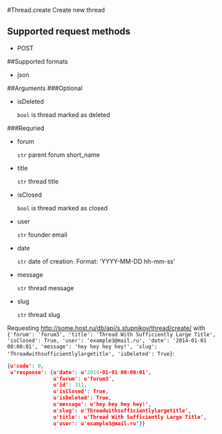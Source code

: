 #Thread.create
Create new thread

## Supported request methods 
* POST

##Supported formats
* json

##Arguments
###Optional
* isDeleted

   ```bool``` is thread marked as deleted


###Requried
* forum

   ```str``` parent forum short_name
* title

   ```str``` thread title
* isClosed

   ```bool``` is thread marked as closed
* user

   ```str``` founder email
* date

   ```str``` date of creation. Format: 'YYYY-MM-DD hh-mm-ss'
* message

   ```str``` thread message
* slug

   ```str``` thread slug


Requesting http://some.host.ru/db/api/s.stupnikov/thread/create/ with ```{'forum': 'forum3', 'title': 'Thread With Sufficiently Large Title', 'isClosed': True, 'user': 'example3@mail.ru', 'date': '2014-01-01 00:00:01', 'message': 'hey hey hey hey!', 'slug': 'Threadwithsufficientlylargetitle', 'isDeleted': True}```:
```json
{u'code': 0,
 u'response': {u'date': u'2014-01-01 00:00:01',
               u'forum': u'forum3',
               u'id': 311,
               u'isClosed': True,
               u'isDeleted': True,
               u'message': u'hey hey hey hey!',
               u'slug': u'Threadwithsufficientlylargetitle',
               u'title': u'Thread With Sufficiently Large Title',
               u'user': u'example3@mail.ru'}}
```
